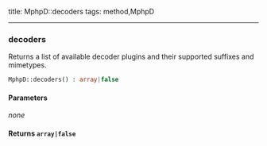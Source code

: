 title: MphpD::decoders
tags: method,MphpD

---

<div class="method">
<h3 class="method-name">decoders</h3>
<p>Returns a list of available decoder plugins and their supported suffixes and mimetypes.</p>

```php
MphpD::decoders() : array|false
```

#### Parameters

*none*


#### Returns `array|false`




</div>